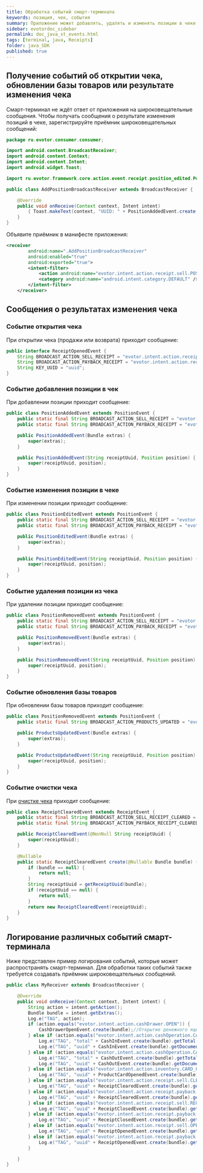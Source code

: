 ```yaml
---
title: Обработка событий смарт-терминала
keywords: позиция, чек, события
summary: Приложение может добавлять, удалять и изменять позиции в чеке. Если вы хотите получать события изменения чека или обновления базы продуктов, например, для логирования и оповещения пользователей, используйте приёмник широковещательных сообщений. В этом случае смарт-терминал не ждёт ответа от приложения. События приходят как при продаже, так и при возврате товара.
sidebar: evotordoc_sidebar
permalink: doc_java_st_events.html
tags: [terminal, java, Receipts]
folder: java_SDK
published: true
---
```


## Получение событий об открытии чека, обновлении базы товаров или результате изменения чека

Смарт-терминал не ждёт ответ от приложения на широковещательные сообщения. Чтобы получать сообщения о результате изменения позиций в чеке, зарегистрируйте приёмник широковещательных сообщений:

```java
package ru.evotor.consumer.consumer;

import android.content.BroadcastReceiver;
import android.content.Context;
import android.content.Intent;
import android.widget.Toast;

import ru.evotor.framework.core.action.event.receipt.position_edited.PositionAddedEvent;

public class AddPositionBroadcastReceiver extends BroadcastReceiver {

    @Override
    public void onReceive(Context context, Intent intent)
        { Toast.makeText(context, "UUID: " + PositionAddedEvent.create(intent.getExtras()).getReceiptUuid(), Toast.LENGTH_LONG).show(); }
    }
}
```

Объявите приёмник в манифесте приложения:

```xml
<receiver
        android:name=".AddPositionBroadcastReceiver"
        android:enabled="true"
        android:exported="true">
        <intent-filter>
            <action android:name="evotor.intent.action.receipt.sell.POSITION_ADDED" />
            <category android:name="android.intent.category.DEFAULT" />
        </intent-filter>
    </receiver>
```

## Сообщения о результатах изменения чека

### Событие открытия чека

При открытии чека (продажи или возврата) приходит сообщение:

```java
public interface ReceiptOpenedEvent {
    String BROADCAST_ACTION_SELL_RECEIPT = "evotor.intent.action.receipt.sell.OPENED";
    String BROADCAST_ACTION_PAYBACK_RECEIPT = "evotor.intent.action.receipt.payback.OPENED";
    String KEY_UUID = "uuid";
}
```

### Событие добавления позиции в чек

При добавлении позиции приходит сообщение:

```java
public class PositionAddedEvent extends PositionEvent {
    public static final String BROADCAST_ACTION_SELL_RECEIPT = "evotor.intent.action.receipt.sell.POSITION_ADDED";
    public static final String BROADCAST_ACTION_PAYBACK_RECEIPT = "evotor.intent.action.receipt.payback.POSITION_ADDED";

    public PositionAddedEvent(Bundle extras) {
        super(extras);
    }

    public PositionAddedEvent(String receiptUuid, Position position) {
        super(receiptUuid, position);
    }
}
```

### Событие изменения позиции в чеке

При изменении позиции приходит сообщение:

```java
public class PositionEditedEvent extends PositionEvent {
    public static final String BROADCAST_ACTION_SELL_RECEIPT = "evotor.intent.action.receipt.sell.POSITION_EDITED";
    public static final String BROADCAST_ACTION_PAYBACK_RECEIPT = "evotor.intent.action.receipt.payback.POSITION_EDITED";

    public PositionEditedEvent(Bundle extras) {
        super(extras);
    }

    public PositionEditedEvent(String receiptUuid, Position position) {
        super(receiptUuid, position);
    }
}
```

### Событие удаления позиции из чека

При удалении позиции приходит сообщение:

```java
public class PositionRemovedEvent extends PositionEvent {
    public static final String BROADCAST_ACTION_SELL_RECEIPT = "evotor.intent.action.receipt.sell.POSITION_REMOVED";
    public static final String BROADCAST_ACTION_PAYBACK_RECEIPT = "evotor.intent.action.receipt.payback.POSITION_REMOVED";

    public PositionRemovedEvent(Bundle extras) {
        super(extras);
    }

    public PositionRemovedEvent(String receiptUuid, Position position) {
        super(receiptUuid, position);
    }
}
```

### Событие обновления базы товаров

При обновлении базы товаров приходит сообщение:

```java
public class PositionRemovedEvent extends PositionEvent {
    public static final String BROADCAST_ACTION_PRODUCTS_UPDATED = "evotor.intent.action.inventory.PRODUCTS_UPDATED";

    public ProductsUpdatedEvent(Bundle extras) {
        super(extras);
    }

    public ProductsUpdatedEvent(String receiptUuid, Position position) {
        super(receiptUuid, position);
    }
}
```

### Событие очистки чека

При [очистке чека](./doc_java_receipt_creation.html) приходит сообщение:

```java
public class ReceiptClearedEvent extends ReceiptEvent {
    public static final String BROADCAST_ACTION_SELL_RECEIPT_CLEARED = "evotor.intent.action.receipt.sell.CLEARED";
    public static final String BROADCAST_ACTION_PAYBACK_RECEIPT_CLEARED = "evotor.intent.action.receipt.payback.CLEARED";

    public ReceiptClearedEvent(@NonNull String receiptUuid) {
        super(receiptUuid);
    }

    @Nullable
    public static ReceiptClearedEvent create(@Nullable Bundle bundle) {
        if (bundle == null) {
            return null;
        }
        String receiptUuid = getReceiptUuid(bundle);
        if (receiptUuid == null) {
            return null;
        }
        return new ReceiptClearedEvent(receiptUuid);
    }
}
```

## Логирование различных событий смарт-терминала

Ниже представлен пример логирования событий, которые может распространять смарт-терминал. Для обработки таких событий также требуется создавать приёмник широковещательных сообщений.

```java
public class MyReceiver extends BroadcastReceiver {

    @Override
    public void onReceive(Context context, Intent intent) {
        String action = intent.getAction();
        Bundle bundle = intent.getExtras();
        Log.e("TAG", action);
        if (action.equals("evotor.intent.action.cashDrawer.OPEN")) {
            CashDrawerOpenEvent.create(bundle);//Открытие денежного ящика.
        } else if (action.equals("evotor.intent.action.cashOperation.CASH_IN")) {
            Log.e("TAG", "total" + CashInEvent.create(bundle).getTotal().toPlainString());//Внесение наличных.
            Log.e("TAG", "uuid" + CashInEvent.create(bundle).getDocumentUuid());
        } else if (action.equals("evotor.intent.action.cashOperation.CASH_OUT")) {
            Log.e("TAG", "total" + CashOutEvent.create(bundle).getTotal().toPlainString());//Изъятие наличных.
            Log.e("TAG", "uuid" + CashOutEvent.create(bundle).getDocumentUuid());
        } else if (action.equals("evotor.intent.action.inventory.CARD_OPEN")) {
            Log.e("TAG", "uuid" + ProductCardOpenedEvent.create(bundle).getProductUuid());//Открытие карточки товара.
        } else if (action.equals("evotor.intent.action.receipt.sell.CLEARED")) {
            Log.e("TAG", "uuid" + ReceiptClearedEvent.create(bundle).getReceiptUuid());//Очистка чека продажи (создание нового чека).
        } else if (action.equals("evotor.intent.action.receipt.payback.CLEARED")) {
            Log.e("TAG", "uuid" + ReceiptClearedEvent.create(bundle).getReceiptUuid());//Очистка чека возврата (создание нового чека).
        } else if (action.equals("evotor.intent.action.receipt.sell.RECEIPT_CLOSED")) {
            Log.e("TAG", "uuid" + ReceiptClosedEvent.create(bundle).getReceiptUuid());//Закрытие чека продажи.
        } else if (action.equals("evotor.intent.action.receipt.payback.RECEIPT_CLOSED")) {
            Log.e("TAG", "uuid" + ReceiptClosedEvent.create(bundle).getReceiptUuid());//Закрытие чека возврата.
        } else if (action.equals("evotor.intent.action.receipt.sell.OPENED")) {
            Log.e("TAG", "uuid" + ReceiptOpenedEvent.create(bundle).getReceiptUuid());//Открытие чека продажи.
        } else if (action.equals("evotor.intent.action.receipt.payback.OPENED")) {
            Log.e("TAG", "uuid" + ReceiptOpenedEvent.create(bundle).getReceiptUuid());//Открытие чека возврата.
        }

    }
}
```
